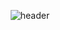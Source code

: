 <div align="center">

![header](https://capsule-render.vercel.app/api?type=soft&color=auto&height=300&section=header&text=Welcom%20to%20thdwlgus's%20github!&fontSize=90)
